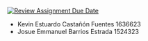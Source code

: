 [![Review Assignment Due Date](https://classroom.github.com/assets/deadline-readme-button-24ddc0f5d75046c5622901739e7c5dd533143b0c8e959d652212380cedb1ea36.svg)](https://classroom.github.com/a/hheoiiO4)
* Kevin Estuardo Castañón Fuentes 1636623
* Josue Emmanuel Barrios Estrada 1524323